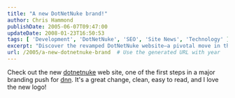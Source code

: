 ```yaml
---
title: "A new DotNetNuke brand!"
author: Chris Hammond
publishDate: 2005-06-07T09:47:00
updateDate: 2008-01-23T16:50:53
tags: [ 'Development', 'DotNetNuke', 'SEO', 'Site News', 'Technology' ]
excerpt: "Discover the revamped DotNetNuke website—a pivotal move in the brand's transformation. Experience the fresh design, user-friendly interface, and updated logo!"
url: /2005/a-new-dotnetnuke-brand  # Use the generated URL with year
---
```

Check out the new <a title="DotNetNuke.com" href="https://www.dotnetnuke.com/" target="_blank">dotnetnuke</a> web site,&nbsp;one of the first steps in a major branding push for <a title="DotNetNuke.com" href="https://www.dotnetnuke.com" target="_blank">dnn</a>. It's a great change, clean, easy to read, and I love the new logo!

